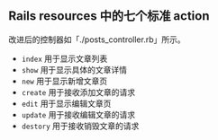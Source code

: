 ## Rails resources 中的七个标准 action

改进后的控制器如「./posts_controller.rb」所示。

- `index` 用于显示文章列表
- `show` 用于显示具体的文章详情
- `new` 用于显示新增文章页
- `create` 用于接收添加文章的请求
- `edit` 用于显示编辑文章页
- `update` 用于接收编辑文章的请求
- `destory` 用于接收销毁文章的请求